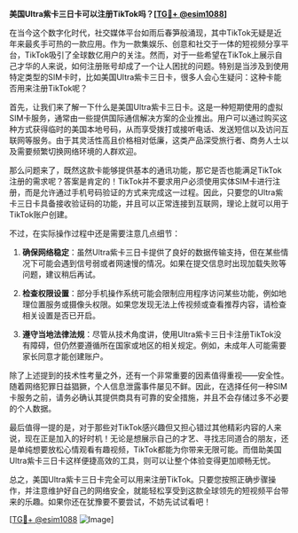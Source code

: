 **美国Ultra紫卡三日卡可以注册TikTok吗？[[TG💪+ @esim1088](https://t.me/s/esim1088)]**

在当今这个数字化时代，社交媒体平台如雨后春笋般涌现，其中TikTok无疑是近年来最炙手可热的一款应用。作为一款集娱乐、创意和社交于一体的短视频分享平台，TikTok吸引了全球数亿用户的关注。然而，对于一些希望在TikTok上展示自己才华的人来说，如何注册账号却成了一个让人困扰的问题。特别是当涉及到使用特定类型的SIM卡时，比如美国Ultra紫卡三日卡，很多人会心生疑问：这种卡能否用来注册TikTok呢？

首先，让我们来了解一下什么是美国Ultra紫卡三日卡。这是一种短期使用的虚拟SIM卡服务，通常由一些提供国际通信解决方案的企业推出。用户可以通过购买这种方式获得临时的美国本地号码，从而享受拨打或接听电话、发送短信以及访问互联网等服务。由于其灵活性高且价格相对低廉，这类产品深受旅行者、商务人士以及需要频繁切换网络环境的人群欢迎。

那么问题来了，既然这款卡能够提供基本的通讯功能，那它是否也能满足TikTok注册的需求呢？答案是肯定的！TikTok并不要求用户必须使用实体SIM卡进行注册，而是允许通过手机号码验证的方式来完成这一过程。因此，只要您的Ultra紫卡三日卡具备接收验证码的功能，并且可以正常连接到互联网，理论上就可以用于TikTok账户创建。

不过，在实际操作过程中还是需要注意几点细节：

1. **确保网络稳定**：虽然Ultra紫卡三日卡提供了良好的数据传输支持，但在某些情况下可能会遇到信号弱或者网速慢的情况。如果在提交信息时出现加载失败等问题，建议稍后再试。
   
2. **检查权限设置**：部分手机操作系统可能会限制应用程序访问某些功能，例如地理位置服务或摄像头权限。如果您发现无法上传视频或查看推荐内容，请检查相关设置是否已开启。
   
3. **遵守当地法律法规**：尽管从技术角度讲，使用Ultra紫卡三日卡注册TikTok没有障碍，但仍然要遵循所在国家或地区的相关规定。例如，未成年人可能需要家长同意才能创建账户。

除了上述提到的技术性考量之外，还有一个非常重要的因素值得重视——安全性。随着网络犯罪日益猖獗，个人信息泄露事件屡见不鲜。因此，在选择任何一种SIM卡服务之前，请务必确认其提供商具有可靠的安全措施，并且不会存储过多不必要的个人数据。

最后值得一提的是，对于那些对TikTok感兴趣但又担心错过其他精彩内容的人来说，现在正是加入的好时机！无论是想展示自己的才艺、寻找志同道合的朋友，还是单纯想要放松心情观看有趣视频，TikTok都能为你带来无限可能。而借助美国Ultra紫卡三日卡这样便捷高效的工具，则可以让整个体验变得更加顺畅无忧。

总之，美国Ultra紫卡三日卡完全可以用来注册TikTok。只要您按照正确步骤操作，并注意维护好自己的网络安全，就能轻松享受到这款全球领先的短视频平台带来的乐趣。如果你还在犹豫要不要尝试，不妨先试试看吧！

[[TG💪+ @esim1088](https://t.me/s/esim1088) ![Image](https://i.postimg.cc/4NQfJmqS/Snipaste-2025-05-13-00-14-12.png)]